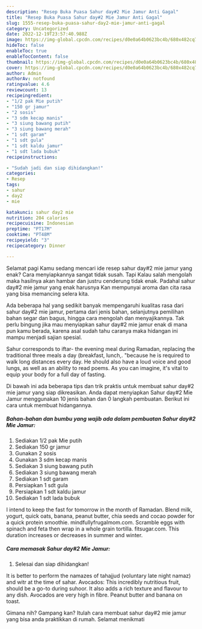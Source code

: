 ```yaml
---
description: "Resep Buka Puasa Sahur day#2 Mie Jamur Anti Gagal"
title: "Resep Buka Puasa Sahur day#2 Mie Jamur Anti Gagal"
slug: 1555-resep-buka-puasa-sahur-day2-mie-jamur-anti-gagal
category: Uncategorized
date: 2022-12-19T23:57:40.988Z
image: https://img-global.cpcdn.com/recipes/d0e0a64b0623bc4b/680x482cq70/sahur-day2-mie-jamur-foto-resep-utama.jpg
hideToc: false
enableToc: true
enableTocContent: false
thumbnail: https://img-global.cpcdn.com/recipes/d0e0a64b0623bc4b/680x482cq70/sahur-day2-mie-jamur-foto-resep-utama.jpg
cover: https://img-global.cpcdn.com/recipes/d0e0a64b0623bc4b/680x482cq70/sahur-day2-mie-jamur-foto-resep-utama.jpg
author: Admin
authorAv: notfound
ratingvalue: 4.6
reviewcount: 13
recipeingredient:
- "1/2 pak Mie putih"
- "150 gr jamur"
- "2 sosis"
- "3 sdm kecap manis"
- "3 siung bawang putih"
- "3 siung bawang merah"
- "1 sdt garam"
- "1 sdt gula"
- "1 sdt kaldu jamur"
- "1 sdt lada bubuk"
recipeinstructions:

- "Sudah jadi dan siap dihidangkan!"
categories:
- Resep
tags:
- sahur
- day2
- mie

katakunci: sahur day2 mie 
nutrition: 204 calories
recipecuisine: Indonesian
preptime: "PT17M"
cooktime: "PT48M"
recipeyield: "3"
recipecategory: Dinner

---
```



Selamat pagi Kamu sedang mencari ide resep sahur day#2 mie jamur yang enak? Cara menyiapkannya sangat tidak susah. Tapi Kalau salah mengolah maka hasilnya akan hambar dan justru cenderung tidak enak. Padahal sahur day#2 mie jamur yang enak harusnya Kan mempunyai aroma dan cita rasa yang bisa memancing selera kita.


Ada beberapa hal yang sedikit banyak mempengaruhi kualitas rasa dari sahur day#2 mie jamur, pertama dari jenis bahan, selanjutnya pemilihan bahan segar dan bagus, hingga cara mengolah dan menyajikannya. Tak perlu bingung jika mau menyiapkan sahur day#2 mie jamur enak di mana pun kamu berada, karena asal sudah tahu caranya maka hidangan ini mampu menjadi sajian spesial.

Sahur corresponds to iftar- the evening meal during Ramadan, replacing the traditional three meals a day (breakfast, lunch,. &#34;because he is required to walk long distances every day. He should also have a loud voice and good lungs, as well as an ability to read poems. As you can imagine, it&#39;s vital to equip your body for a full day of fasting.


Di bawah ini ada beberapa tips dan trik praktis untuk membuat sahur day#2 mie jamur yang siap dikreasikan. Anda dapat menyiapkan Sahur day#2 Mie Jamur menggunakan 10 jenis bahan dan 0 langkah pembuatan. Berikut ini cara untuk membuat hidangannya.

<!--inarticleads1-->

##### Bahan-bahan dan bumbu yang wajib ada dalam pembuatan Sahur day#2 Mie Jamur:

1. Sediakan 1/2 pak Mie putih
1. Sediakan 150 gr jamur
1. Gunakan 2 sosis
1. Gunakan 3 sdm kecap manis
1. Sediakan 3 siung bawang putih
1. Sediakan 3 siung bawang merah
1. Sediakan 1 sdt garam
1. Persiapkan 1 sdt gula
1. Persiapkan 1 sdt kaldu jamur
1. Sediakan 1 sdt lada bubuk


I intend to keep the fast for tomorrow in the month of Ramadan. Blend milk, yogurt, quick oats, banana, peanut butter, chia seeds and cocao powder for a quick protein smoothie. mindfullyfrugalmom.com. Scramble eggs with spinach and feta then wrap in a whole grain tortilla. fitsugar.com. This duration increases or decreases in summer and winter. 

<!--inarticleads2-->

##### Cara memasak Sahur day#2 Mie Jamur:


1. Selesai dan siap dihidangkan!

It is better to perform the namazes of tahajjud (voluntary late night namaz) and witr at the time of sahar. Avocados: This incredibly nutritious fruit, should be a go-to during suhoor. It also adds a rich texture and flavour to any dish. Avocados are very high in fibre. Peanut butter and banana on toast. 

Gimana nih? Gampang kan? Itulah cara membuat sahur day#2 mie jamur yang bisa anda praktikkan di rumah. Selamat menikmati
